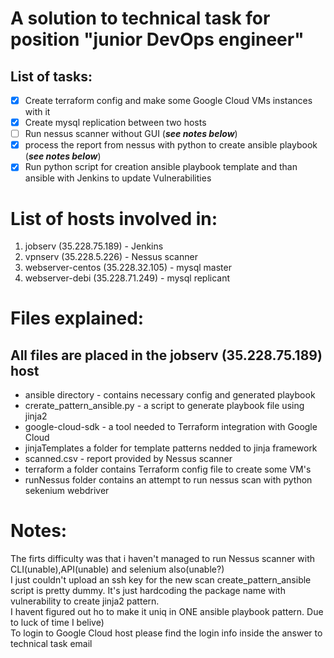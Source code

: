  
# A solution to technical task for position "junior DevOps engineer"
## List of tasks:
- [x] Create terraform config and make some Google Cloud VMs instances with it
- [x] Create mysql replication between two hosts
- [ ] Run nessus scanner without GUI (***see notes below***)
- [x] process the report from nessus with python to create ansible playbook (***see notes below***)
- [x] Run python script for creation ansible playbook template and than ansible with Jenkins to update Vulnerabilities

# List of hosts involved in:
1. jobserv (35.228.75.189) - Jenkins
2. vpnserv (35.228.5.226)  - Nessus scanner
3. webserver-centos (35.228.32.105) - mysql master 
4. webserver-debi (35.228.71.249) - mysql replicant 


# Files explained:
## All files are placed in the jobserv (35.228.75.189) host
* ansible directory - contains necessary config and generated playbook
* crerate_pattern_ansible.py - a script to generate playbook file using jinja2
* google-cloud-sdk - a tool needed to Terraform integration with Google Cloud
* jinjaTemplates a folder for template patterns nedded to jinja framework
* scanned.csv - report provided by Nessus scanner
* terraform a folder contains Terraform config file to create some VM's
* runNessus folder contains an attempt to run nessus scan with python sekenium webdriver

# Notes:
The firts difficulty was that i haven't managed to run Nessus scanner with CLI(unable),API(unable) and selenium also(unable?)<br>
I just couldn't upload an ssh key for the new scan
create_pattern_ansible script is pretty dummy. It's just hardcoding the package name with vulnerability to create jinja2 pattern.<br>
I havent figured out ho to make it uniq in ONE ansible playbook pattern. Due to luck of time I belive) <br>
To login to Google Cloud host please find the login info inside the answer to technical task email